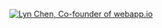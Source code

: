 
[![Lyn Chen, Co-founder of webapp.io ](https://pimp-my-readme.webapp.io/pimp-my-readme/wavy-banner?subtitle=Co-founder%20of%20webapp.io%20&title=Lyn%20Chen)](https://pimp-my-readme.webapp.io)

